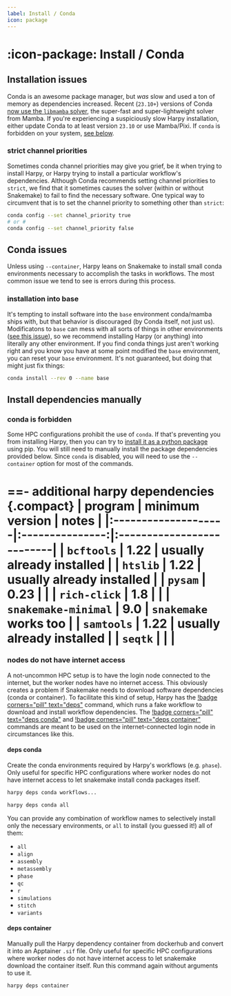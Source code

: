 ```yaml
---
label: Install / Conda
icon: package
---
```


# :icon-package: Install / Conda

## Installation issues
Conda is an awesome package manager, but _was_ slow and used a ton of memory
as dependencies increased. Recent (`23.10+`) versions of Conda [now use the `libmamba` solver](https://www.anaconda.com/blog/a-faster-conda-for-a-growing-community),
the super-fast and super-lightweight solver from Mamba. If you're experiencing
a suspiciously slow Harpy installation, either update Conda to at least version `23.10` or use Mamba/Pixi. If `conda` is forbidden
on your system, [see below](#conda-is-forbidden).

### strict channel priorities
Sometimes conda channel priorities may give you grief, be it when trying to install Harpy, or Harpy trying to install a particular
workflow's dependencies. Although Conda recommends setting channel priorities to `strict`, we find that it sometimes causes the solver
(within or without Snakemake) to fail to find the necessary software. One typical way to circumvent that is to set the channel priority to 
something other than `strict`:
```bash
conda config --set channel_priority true
# or #
conda config --set channel_priority false
```

## Conda issues
Unless using `--container`, Harpy leans on Snakemake to install small conda environments necessary to accomplish the tasks in workflows.
The most common issue we tend to see is errors during this process.

### installation into base
It's tempting to install software into the `base` environment conda/mamba ships with, but that behavior is discouraged (by Conda itself, not just us).
Modificatons to `base` can mess with all sorts of things in other environments ([see this issue](https://github.com/pdimens/harpy/issues/248)), so we recommend installing Harpy (or anything) into literally any other environment. If you find conda things just aren't working
right and you know you have at some point modified the `base` environment, you can reset your `base` environment. It's not guaranteed, but 
doing that might just fix things:
```bash
conda install --rev 0 --name base
```

## Install dependencies manually
### conda is forbidden
Some HPC configurations prohibit the use of `conda`. If that's preventing you from installing Harpy, then you can try to 
[install it as a python package](/Getting_Started/install.md#pip) using pip. You will still need to manually install the
package dependencies provided below. Since `conda` is disabled, you will need to use the `--container` option for most of
the commands.

==- additional harpy dependencies
{.compact}
| program             | minimum version | notes                     |
|:--------------------|:---------------:|:--------------------------|
| `bcftools`          |      1.22       | usually already installed |
| `htslib`            |      1.22       | usually already installed |
| `pysam`             |      0.23       |                           |
| `rich-click`        |       1.8       |                           |
| `snakemake-minimal` |       9.0       | `snakemake` works too     |
| `samtools`          |      1.22       | usually already installed |
| `seqtk`             |                 |                           |
===

### nodes do not have internet access
A not-uncommon HPC setup is to have the login node connected to the internet, but the worker nodes have no
internet access. This obviously creates a problem if Snakemake needs to download software dependencies (conda or container). To
facilitate this kind of setup, Harpy has the [!badge corners="pill" text="deps"]() command, which runs a fake workflow to download and
install workflow dependencies. The [!badge corners="pill" text="deps conda"]() and [!badge corners="pill" text="deps container"]() commands 
are meant to be used on the internet-connected login node in circumstances like this.

#### deps conda
Create the conda environments required by Harpy's workflows (e.g. `phase`).
Only useful for specific HPC configurations where worker nodes
do not have internet access to let snakemake install conda packages itself. 

```bash usage
harpy deps conda workflows...
```

```bash example | install all possible harpy workflow dependencies
harpy deps conda all
```

You can provide any combination of workflow names to selectively install only the necessary environments, or `all`
to install (you guessed it!) all of them: 
- `all`
- `align`
- `assembly`
- `metassembly`
- `phase`
- `qc`
- `r`
- `simulations`
- `stitch`
- `variants`

#### deps container
Manually pull the Harpy dependency container from dockerhub and convert it
into an Apptainer `.sif` file. Only useful for specific HPC configurations where worker nodes
do not have internet access to let snakemake download the container itself. 
Run this command again without arguments to use it.


```bash usage
harpy deps container
```
